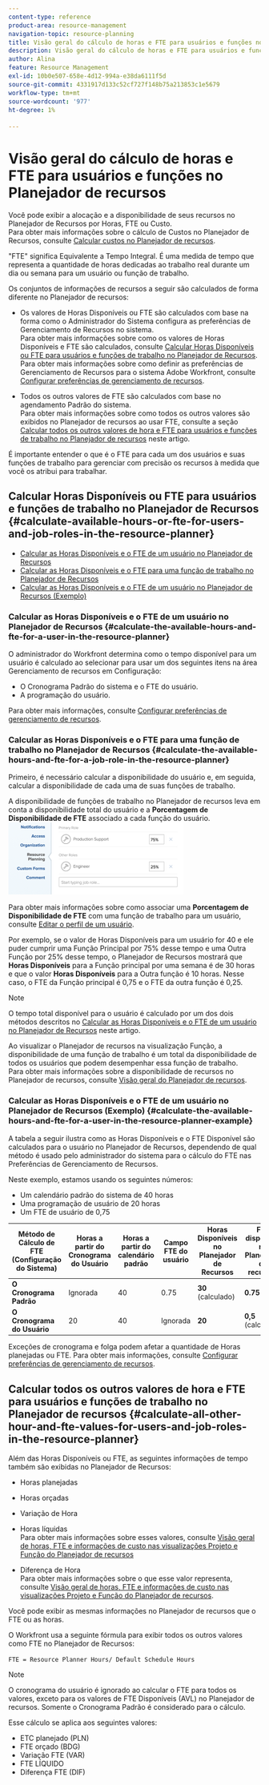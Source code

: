 ```yaml
---
content-type: reference
product-area: resource-management
navigation-topic: resource-planning
title: Visão geral do cálculo de horas e FTE para usuários e funções no Planejador de recursos
description: Visão geral do cálculo de horas e FTE para usuários e funções no Planejador de recursos
author: Alina
feature: Resource Management
exl-id: 10b0e507-658e-4d12-994a-e38da6111f5d
source-git-commit: 4331917d133c52cf727f148b75a213853c1e5679
workflow-type: tm+mt
source-wordcount: '977'
ht-degree: 1%

---
```


# Visão geral do cálculo de horas e FTE para usuários e funções no Planejador de recursos

<!--
<p data-mc-conditions="QuicksilverOrClassic.Draft mode">(NOTE: Alina:KEEP THIS:***Linked to: Configuring My Settings, Editing User Accounts, Planning in the Resource Planner -- *** Some of this documentation is also duplicated in this article (Scheduling): https://support.workfront.com/hc/en-us/articles/360000557174)</p>
-->

Você pode exibir a alocação e a disponibilidade de seus recursos no Planejador de Recursos por Horas, FTE ou Custo.\
Para obter mais informações sobre o cálculo de Custos no Planejador de Recursos, consulte [Calcular custos no Planejador de recursos](../../resource-mgmt/resource-planning/calculate-costs-resource-planner.md).

&quot;FTE&quot; significa Equivalente a Tempo Integral. É uma medida de tempo que representa a quantidade de horas dedicadas ao trabalho real durante um dia ou semana para um usuário ou função de trabalho.

Os conjuntos de informações de recursos a seguir são calculados de forma diferente no Planejador de recursos:

* Os valores de Horas Disponíveis ou FTE são calculados com base na forma como o Administrador do Sistema configura as preferências de Gerenciamento de Recursos no sistema.\
  Para obter mais informações sobre como os valores de Horas Disponíveis e FTE são calculados, consulte [Calcular Horas Disponíveis ou FTE para usuários e funções de trabalho no Planejador de Recursos](#calculate-available-hours-or-fte-for-users-and-job-roles-in-the-resource-planner).\
  Para obter mais informações sobre como definir as preferências de Gerenciamento de Recursos para o sistema Adobe Workfront, consulte [Configurar preferências de gerenciamento de recursos](../../administration-and-setup/set-up-workfront/configure-system-defaults/configure-resource-mgmt-preferences.md).

* Todos os outros valores de FTE são calculados com base no agendamento Padrão do sistema.\
  Para obter mais informações sobre como todos os outros valores são exibidos no Planejador de recursos ao usar FTE, consulte a seção [Calcular todos os outros valores de hora e FTE para usuários e funções de trabalho no Planejador de recursos](#calculate-all-other-hour-and-fte-values-for-users-and-job-roles-in-the-resource-planner) neste artigo.

É importante entender o que é o FTE para cada um dos usuários e suas funções de trabalho para gerenciar com precisão os recursos à medida que você os atribui para trabalhar.

## Calcular Horas Disponíveis ou FTE para usuários e funções de trabalho no Planejador de Recursos {#calculate-available-hours-or-fte-for-users-and-job-roles-in-the-resource-planner}

* [Calcular as Horas Disponíveis e o FTE de um usuário no Planejador de Recursos](#calculate-the-available-hours-and-fte-for-a-user-in-the-resource-planner)
* [Calcular as Horas Disponíveis e o FTE para uma função de trabalho no Planejador de Recursos](#calculate-the-available-hours-and-fte-for-a-job-role-in-the-resource-planner)
* [Calcular as Horas Disponíveis e o FTE de um usuário no Planejador de Recursos (Exemplo)](#calculate-the-available-hours-and-fte-for-a-user-in-the-resource-planner-example)

### Calcular as Horas Disponíveis e o FTE de um usuário no Planejador de Recursos {#calculate-the-available-hours-and-fte-for-a-user-in-the-resource-planner}

O administrador do Workfront determina como o tempo disponível para um usuário é calculado ao selecionar para usar um dos seguintes itens na área Gerenciamento de recursos em Configuração:

* O Cronograma Padrão do sistema e o FTE do usuário.
* A programação do usuário.

Para obter mais informações, consulte [Configurar preferências de gerenciamento de recursos](../../administration-and-setup/set-up-workfront/configure-system-defaults/configure-resource-mgmt-preferences.md).

<!--
<div data-mc-conditions="QuicksilverOrClassic.Draft mode">
<p><br></p>
<p> <img src="assets/nwe-resource-management-system-setting-user's-schedule-350x157.png" style="width: 350;height: 157;" data-mc-conditions="QuicksilverOrClassic.Quicksilver"> </p>
<p>(NOTE: The determines how to calculate resource availability at the system level.For more information about defining the Resource Management preferences for the system, see Configure Resource Management preferences.)</p>
<p>Based on how this setting is configured, the availability of the users in the Resource Planner (hours as well as FTE availability) is calculated by using the following methods: </p>
<ul>
<li><strong>The Default Schedule</strong>: The Default Schedule of the system and the user FTE are used to determine the Available Hours and FTE value for the user in the Resource Planner. The Schedule of the user is ignored. In this case:
<ul>
<li> The <strong>Available Hours</strong> in the<strong>Resource Planner</strong> are calculated using the following formula:<br><code>User Available Hours = Default Schedule Hours * User FTE value</code> <span style="color: #dc143c;">( NOTE: this is the correct value. If this shows as a division in other articles, that is wrong. It's a multiplication between these 2 values).</span><br>For example, if the Default Schedule has 40 hours a week available for work, and the user FTE is 0.5, the user is available to work for 20 hours a week in the Resource Planner.<br>For more information about schedules, including the Default Schedule, see <a href="../../administration-and-setup/set-up-workfront/configure-timesheets-schedules/create-schedules.md" class="MCXref xref">Create a schedule</a></li>
<li style="font-weight: normal;"> The <strong>Available FTE</strong> for the user in the<strong>Resource Planner</strong> is the same as the user FTE specified in the user settings. <br>For example, if the user FTE is 0.5 in the user settings, the available FTE of the user is 0.5 in the Resource Planner. For more information about the value of the user FTE as it displays in the user settings, see <a href="../../administration-and-setup/add-users/create-and-manage-users/edit-a-users-profile.md" class="MCXref xref">Edit a user's profile</a>.<br></li>
</ul></li>
<li><strong>The User's Schedule</strong>: The Schedule of the user is used to determine the availability of the user in the Resource Planner. The value of the user FTE is ignored. In this case:
<ul>
<li> The <strong>Available Hours</strong> in the<strong>Resource Planner</strong> are the same as the Hours from the Schedule of the user.<br>For example, if the Schedule of the user has 40 hours a week available for work, the user is available to work for 40 hours a week in the Resource Planner. </li>
<li> The <strong>Available FTE</strong> in the<strong>Resource Planner</strong> is calculated by the following formula:<br><em><code>User Available FTE = Hours from the Schedule of the User/ Default Schedule Hours</code><br></em>For example, if the Schedule of the user has 20 hours available to work, and the Default Schedule in Workfront has 40 hours available to work, the user's FTE is 0.5.<br>For more information about schedules, including the Default Schedule, see <a href="../../administration-and-setup/set-up-workfront/configure-timesheets-schedules/create-schedules.md" class="MCXref xref">Create a schedule</a>.</li>
</ul></li>
</ul> <note type="note">
If the user is not associated with a schedule, the Available Hours for the user are calculated using the Default Schedule.
</note>
</div>
-->

### Calcular as Horas Disponíveis e o FTE para uma função de trabalho no Planejador de Recursos {#calculate-the-available-hours-and-fte-for-a-job-role-in-the-resource-planner}

Primeiro, é necessário calcular a disponibilidade do usuário e, em seguida, calcular a disponibilidade de cada uma de suas funções de trabalho.

A disponibilidade de funções de trabalho no Planejador de recursos leva em conta a disponibilidade total do usuário e a **Porcentagem de Disponibilidade de FTE** associado a cada função do usuário.\
![percent_of_fte_availability_at_the_user_level.png](assets/percent-of-fte-availability-at-the-user-level-350x144.png)

Para obter mais informações sobre como associar uma **Porcentagem de Disponibilidade de FTE** com uma função de trabalho para um usuário, consulte [Editar o perfil de um usuário](../../administration-and-setup/add-users/create-and-manage-users/edit-a-users-profile.md).

Por exemplo, se o valor de Horas Disponíveis para um usuário for 40 e ele puder cumprir uma Função Principal por 75% desse tempo e uma Outra Função por 25% desse tempo, o Planejador de Recursos mostrará que **Horas Disponíveis** para a Função principal por uma semana é de 30 horas e que o valor **Horas Disponíveis** para a Outra função é 10 horas. Nesse caso, o FTE da Função principal é 0,75 e o FTE da outra função é 0,25.

>[!NOTE]
>
>O tempo total disponível para o usuário é calculado por um dos dois métodos descritos no [Calcular as Horas Disponíveis e o FTE de um usuário no Planejador de Recursos](#calculate-the-available-hours-and-fte-for-a-user-in-the-resource-planner) neste artigo.

Ao visualizar o Planejador de recursos na visualização Função, a disponibilidade de uma função de trabalho é um total da disponibilidade de todos os usuários que podem desempenhar essa função de trabalho.\
Para obter mais informações sobre a disponibilidade de recursos no Planejador de recursos, consulte [Visão geral do Planejador de recursos](../../resource-mgmt/resource-planning/get-started-resource-planner.md).

### Calcular as Horas Disponíveis e o FTE de um usuário no Planejador de Recursos (Exemplo) {#calculate-the-available-hours-and-fte-for-a-user-in-the-resource-planner-example}

A tabela a seguir ilustra como as Horas Disponíveis e o FTE Disponível são calculados para o usuário no Planejador de Recursos, dependendo de qual método é usado pelo administrador do sistema para o cálculo do FTE nas Preferências de Gerenciamento de Recursos.

Neste exemplo, estamos usando os seguintes números:

* Um calendário padrão do sistema de 40 horas
* Uma programação de usuário de 20 horas
* Um FTE de usuário de 0,75

| Método de Cálculo de FTE (Configuração do Sistema) | **Horas a partir do Cronograma do Usuário** | **Horas a partir do calendário padrão** | **Campo FTE do usuário** | **Horas Disponíveis no Planejador de Recursos** | **FTE disponível no Planejador de recursos** |
|---|---|---|---|---|---|
| **O Cronograma Padrão** | Ignorada | 40 | 0.75 | **30** (calculado) | **0.75** |
| **O Cronograma do Usuário** | 20 | 40 | Ignorada | **20** | **0,5** (calculado) |

Exceções de cronograma e folga podem afetar a quantidade de Horas planejadas ou FTE. Para obter mais informações, consulte [Configurar preferências de gerenciamento de recursos](../../administration-and-setup/set-up-workfront/configure-system-defaults/configure-resource-mgmt-preferences.md).

## Calcular todos os outros valores de hora e FTE para usuários e funções de trabalho no Planejador de recursos {#calculate-all-other-hour-and-fte-values-for-users-and-job-roles-in-the-resource-planner}

Além das Horas Disponíveis ou FTE, as seguintes informações de tempo também são exibidas no Planejador de Recursos:

* Horas planejadas
* Horas orçadas
* Variação de Hora
* Horas líquidas\
  Para obter mais informações sobre esses valores, consulte [Visão geral de horas, FTE e informações de custo nas visualizações Projeto e Função do Planejador de recursos](../../resource-mgmt/resource-planning/overview-of-planner-hour-fte-cost-information-in-role-project-views.md)

* Diferença de Hora\
  Para obter mais informações sobre o que esse valor representa, consulte [Visão geral de horas, FTE e informações de custo nas visualizações Projeto e Função do Planejador de recursos](../../resource-mgmt/resource-planning/overview-of-planner-hour-fte-cost-information-in-role-project-views.md).

Você pode exibir as mesmas informações no Planejador de recursos que o FTE ou as horas.

O Workfront usa a seguinte fórmula para exibir todos os outros valores como FTE no Planejador de Recursos:

`FTE = Resource Planner Hours/ Default Schedule Hours`

>[!NOTE]
>
>O cronograma do usuário é ignorado ao calcular o FTE para todos os valores, exceto para os valores de FTE Disponíveis (AVL) no Planejador de recursos. Somente o Cronograma Padrão é considerado para o cálculo.

Esse cálculo se aplica aos seguintes valores:

* ETC planejado (PLN)
* FTE orçado (BDG)
* Variação FTE (VAR)
* FTE LÍQUIDO
* Diferença FTE (DIF)
